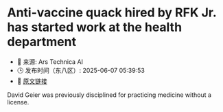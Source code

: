 # Anti-vaccine quack hired by RFK Jr. has started work at the health department
- 📅 来源: Ars Technica AI
- 🕒 发布时间（东八区）: 2025-06-07 05:39:53
- 🔗 [原文链接](https://arstechnica.com/health/2025/06/anti-vaccine-quack-hired-by-rfk-jr-has-started-work-at-the-health-department/)

David Geier was previously disciplined for practicing medicine without a license.